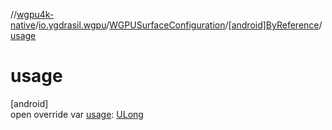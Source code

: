 //[wgpu4k-native](../../../../index.md)/[io.ygdrasil.wgpu](../../index.md)/[WGPUSurfaceConfiguration](../index.md)/[[android]ByReference](index.md)/[usage](usage.md)

# usage

[android]\
open override var [usage](usage.md): [ULong](https://kotlinlang.org/api/core/kotlin-stdlib/kotlin/-u-long/index.html)